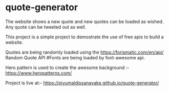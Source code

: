 # quote-generator

The website shows a new quote and new quotes can be loaded as wished. Any quote can be tweeted out as well.

This project is a simple project to demostrate the use of free apis to build a website.

Quotes are being randomly loaded using the https://forismatic.com/en/api/ Random Quote API
#Fonts are being loaded by font-awesome api.

Hero pattern is used to create the awesome background :- https://www.heropatterns.com/

Project is live at:- https://piyumaldissanayake.github.io/quote-generator/


